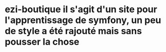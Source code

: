 ﻿# ezi-boutique il s'agit d'un site pour l'apprentissage de symfony, un peu de style a été rajouté mais sans pousser la chose 
